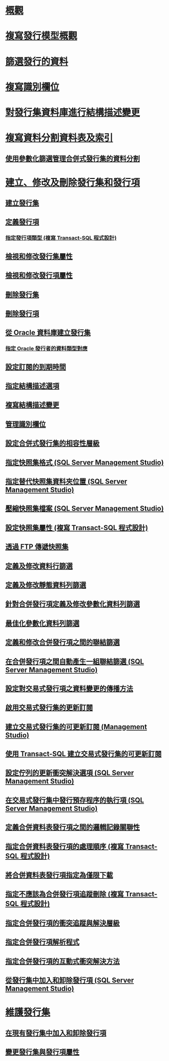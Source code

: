 # [概觀](publish-data-and-database-objects.md)  
# [複寫發行模型概觀](replication-publishing-model-overview.md)  
# [篩選發行的資料](filter-published-data.md)  
# [複寫識別欄位](replicate-identity-columns.md)  
# [對發行集資料庫進行結構描述變更](make-schema-changes-on-publication-databases.md)  
# [複寫資料分割資料表及索引](replicate-partitioned-tables-and-indexes.md)  
## [使用參數化篩選管理合併式發行集的資料分割](manage-partitions-for-a-merge-publication-with-parameterized-filters.md)  
# [建立、修改及刪除發行集和發行項](create-modify-and-delete-publications-and-articles-replication.md)  
## [建立發行集](create-a-publication.md)  
## [定義發行項](define-an-article.md)  
### [指定發行項類型 (複寫 Transact-SQL 程式設計)](specify-article-types-replication-transact-sql-programming.md)  
## [檢視和修改發行集屬性](view-and-modify-publication-properties.md)  
## [檢視和修改發行項屬性](view-and-modify-article-properties.md)  
## [刪除發行集](delete-a-publication.md)  
## [刪除發行項](delete-an-article.md)  
## [從 Oracle 資料庫建立發行集](create-a-publication-from-an-oracle-database.md)  
### [指定 Oracle 發行者的資料類型對應](specify-data-type-mappings-for-an-oracle-publisher.md)  
## [設定訂閱的到期時間](set-the-expiration-period-for-subscriptions.md)  
## [指定結構描述選項](specify-schema-options.md)  
## [複寫結構描述變更](replicate-schema-changes.md)  
## [管理識別欄位](manage-identity-columns.md)  
## [設定合併式發行集的相容性層級](set-the-compatibility-level-for-merge-publications.md)  
## [指定快照集格式 (SQL Server Management Studio)](specify-snapshot-format-sql-server-management-studio.md)  
## [指定替代快照集資料夾位置 (SQL Server Management Studio)](specify-an-alternate-snapshot-folder-location-sql-server-management-studio.md)  
## [壓縮快照集檔案 (SQL Server Management Studio)](compress-snapshot-files-sql-server-management-studio.md)  
## [設定快照集屬性 (複寫 Transact-SQL 程式設計)](configure-snapshot-properties-replication-transact-sql-programming.md)  
## [透過 FTP 傳遞快照集](deliver-a-snapshot-through-ftp.md)  
## [定義及修改資料行篩選](define-and-modify-a-column-filter.md)  
## [定義及修改靜態資料列篩選](define-and-modify-a-static-row-filter.md)  
## [針對合併發行項定義及修改參數化資料列篩選](define-and-modify-a-parameterized-row-filter-for-a-merge-article.md)  
## [最佳化參數化資料列篩選](optimize-parameterized-row-filters.md)  
## [定義和修改合併發行項之間的聯結篩選](define-and-modify-a-join-filter-between-merge-articles.md)  
## [在合併發行項之間自動產生一組聯結篩選 (SQL Server Management Studio)](automatically-generate-join-filters-between-merge-articles.md)  
## [設定對交易式發行項之資料變更的傳播方法](set-the-propagation-method-for-data-changes-to-transactional-articles.md)  
## [啟用交易式發行集的更新訂閱](enable-updating-subscriptions-for-transactional-publications.md)  
## [建立交易式發行集的可更新訂閱 (Management Studio)](create-an-updatable-subscription-to-a-transactional-publication.md)  
## [使用 Transact-SQL 建立交易式發行集的可更新訂閱](create-updatable-subscription-to-transactional-publication.md)  
## [設定佇列的更新衝突解決選項 (SQL Server Management Studio)](set-queued-updating-conflict-resolution-options-sql-server-management-studio.md)  
## [在交易式發行集中發行預存程序的執行項 (SQL Server Management Studio)](publish-execution-of-stored-procedure-in-transactional-publication.md)  
## [定義合併資料表發行項之間的邏輯記錄關聯性](define-a-logical-record-relationship-between-merge-table-articles.md)  
## [指定合併資料表發行項的處理順序 (複寫 Transact-SQL 程式設計)](specify-the-processing-order-of-merge-table-articles.md)  
## [將合併資料表發行項指定為僅限下載](specify-that-a-merge-table-article-is-download-only.md)  
## [指定不應該為合併發行項追蹤刪除 (複寫 Transact-SQL 程式設計)](specify-that-deletes-should-not-be-tracked-for-merge-articles.md)  
## [指定合併發行項的衝突追蹤與解決層級](specify-the-conflict-tracking-and-resolution-level-for-merge-articles.md)  
## [指定合併發行項解析程式](specify-a-merge-article-resolver.md)  
## [指定合併發行項的互動式衝突解決方法](specify-interactive-conflict-resolution-for-merge-articles.md)  
## [從發行集中加入和卸除發行項 (SQL Server Management Studio)](add-articles-to-and-drop-articles-from-a-publication.md)  
# [維護發行集](maintain-publications.md)  
## [在現有發行集中加入和卸除發行項](add-articles-to-and-drop-articles-from-existing-publications.md)  
## [變更發行集與發行項屬性](change-publication-and-article-properties.md)  
